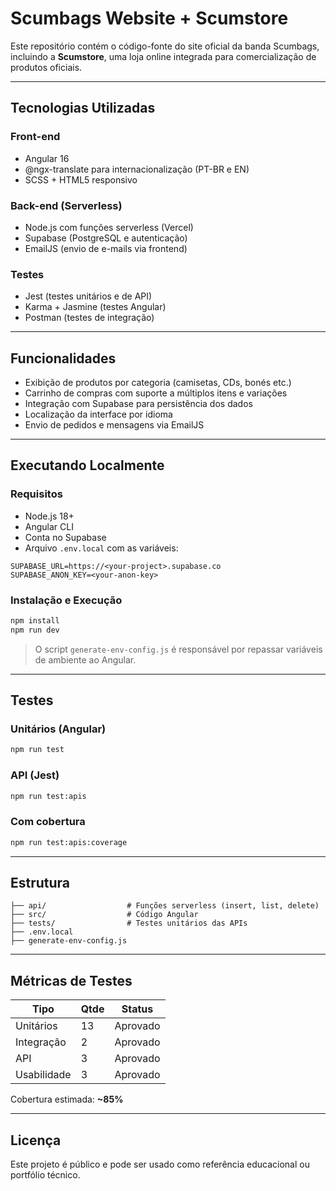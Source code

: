 # Scumbags Website + Scumstore

Este repositório contém o código-fonte do site oficial da banda Scumbags, incluindo a **Scumstore**, uma loja online integrada para comercialização de produtos oficiais.

---

## Tecnologias Utilizadas

### Front-end
- Angular 16
- @ngx-translate para internacionalização (PT-BR e EN)
- SCSS + HTML5 responsivo

### Back-end (Serverless)
- Node.js com funções serverless (Vercel)
- Supabase (PostgreSQL e autenticação)
- EmailJS (envio de e-mails via frontend)

### Testes
- Jest (testes unitários e de API)
- Karma + Jasmine (testes Angular)
- Postman (testes de integração)

---

## Funcionalidades

- Exibição de produtos por categoria (camisetas, CDs, bonés etc.)
- Carrinho de compras com suporte a múltiplos itens e variações
- Integração com Supabase para persistência dos dados
- Localização da interface por idioma
- Envio de pedidos e mensagens via EmailJS

---

## Executando Localmente

### Requisitos
- Node.js 18+
- Angular CLI
- Conta no Supabase
- Arquivo `.env.local` com as variáveis:

```env
SUPABASE_URL=https://<your-project>.supabase.co
SUPABASE_ANON_KEY=<your-anon-key>
```

### Instalação e Execução

```bash
npm install
npm run dev
```

> O script `generate-env-config.js` é responsável por repassar variáveis de ambiente ao Angular.

---

## Testes

### Unitários (Angular)

```bash
npm run test
```

### API (Jest)

```bash
npm run test:apis
```

### Com cobertura

```bash
npm run test:apis:coverage
```

---

## Estrutura

```
├── api/                  # Funções serverless (insert, list, delete)
├── src/                  # Código Angular
├── tests/                # Testes unitários das APIs
├── .env.local
├── generate-env-config.js
```

---

## Métricas de Testes

| Tipo        | Qtde | Status   |
|-------------|------|----------|
| Unitários   | 13   | Aprovado |
| Integração  | 2    | Aprovado |
| API         | 3    | Aprovado |
| Usabilidade | 3    | Aprovado |

Cobertura estimada: **~85%**

---

## Licença

Este projeto é público e pode ser usado como referência educacional ou portfólio técnico.